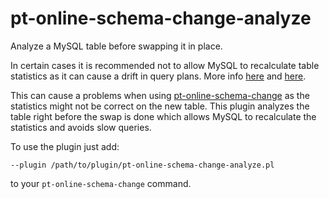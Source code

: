 pt-online-schema-change-analyze
===============================

Analyze a MySQL table before swapping it in place.

In certain cases it is recommended not to allow MySQL to recalculate table statistics as it can cause a drift in query plans. More info [here](http://www.mysqlperformanceblog.com/2011/10/06/when-does-innodb-update-table-statistics-and-when-it-can-bite/) and [here](http://www.mysqlperformanceblog.com/2013/12/03/innodb_stats_on_metadata-slow-queries-information_schema/).

This can cause a problems when using [pt-online-schema-change](http://www.percona.com/doc/percona-toolkit/2.2/pt-online-schema-change.html) as the statistics might not be correct on the new table. This plugin analyzes the table right before the swap is done which allows MySQL to recalculate the statistics and avoids slow queries.

To use the plugin just add:
```
--plugin /path/to/plugin/pt-online-schema-change-analyze.pl
```
to your `pt-online-schema-change` command.
